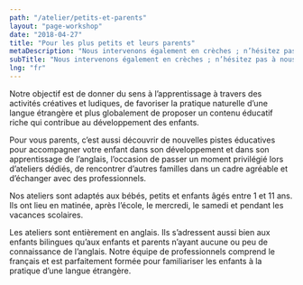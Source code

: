 ```yaml
---
path: "/atelier/petits-et-parents"
layout: "page-workshop"
date: "2018-04-27"
title: "Pour les plus petits et leurs parents"
metaDescription: "Nous intervenons également en crèches ; n’hésitez pas à nous contacter directement pour en discuter !"
subTitle: "Nous intervenons également en crèches ; n’hésitez pas à nous contacter directement pour en discuter !"
lng: "fr"
---
```


Notre objectif est de donner du sens à l’apprentissage à travers des activités créatives et ludiques, de favoriser la pratique naturelle d’une langue étrangère et plus globalement de proposer un contenu éducatif riche qui contribue au développement des enfants.

Pour vous parents, c’est aussi découvrir de nouvelles pistes éducatives pour accompagner votre enfant dans son développement et dans son apprentissage de l’anglais, l’occasion de passer un moment privilégié lors d’ateliers dédiés, de rencontrer d’autres familles dans un cadre agréable et d’échanger avec des professionnels.

Nos ateliers sont adaptés aux bébés, petits et enfants âgés entre 1 et 11 ans. Ils ont lieu en matinée, après l’école, le mercredi, le samedi et pendant les vacances scolaires.

Les ateliers sont entièrement en anglais. Ils s’adressent aussi bien aux enfants bilingues qu’aux enfants et parents n’ayant aucune ou peu de connaissance de l’anglais. Notre équipe de professionnels comprend le français et est parfaitement formée pour familiariser les enfants à la pratique d’une langue étrangère.